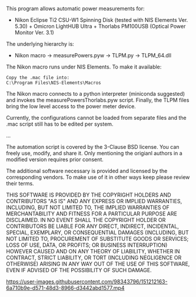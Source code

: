 This program allows automatic power measurements for: 
- Nikon Eclipse Ti2 CSU-W1 Spinning Disk (tested with NIS Elements Ver. 5.30) + Omicron LightHUB Ultra + Thorlabs PM100USB (Optical Power Monitor Ver. 3.1) 


The underlying hierarchy is: 
- Nikon macro -> measurePowers.pyw -> TLPM.py -> TLPM_64.dll


The Nikon macro runs under NIS Elements. To make it available:

	Copy the .mac file into:
	C:\Program Files\NIS-Elements\Macros	

The Nikon macro connects to a python interpreter (miniconda suggested) and invokes the 
measurePowersThorlabs.pyw script. Finally, the TLPM files bring the low level access to the 
power meter device.

Currently, the configurations cannot be loaded from separate files and the .mac script 
still has to be edited per system. 

...

The automation script is covered by the 3-Clause BSD license. You can freely use, modify, 
and share it. Only mentioning the origianl authors in a modified version requires prior 
consent.

The additional software necessary is provided and licensed by the corresponding vendors.
To make use of it in other ways keep please review their terms.

THIS SOFTWARE IS PROVIDED BY THE COPYRIGHT HOLDERS AND CONTRIBUTORS "AS IS" AND 
ANY EXPRESS OR IMPLIED WARRANTIES, INCLUDING, BUT NOT LIMITED TO, THE IMPLIED 
WARRANTIES OF MERCHANTABILITY AND FITNESS FOR A PARTICULAR PURPOSE ARE DISCLAIMED. 
IN NO EVENT SHALL THE COPYRIGHT HOLDER OR CONTRIBUTORS BE LIABLE FOR ANY DIRECT, 
INDIRECT, INCIDENTAL, SPECIAL, EXEMPLARY, OR CONSEQUENTIAL DAMAGES (INCLUDING, BUT 
NOT LIMITED TO, PROCUREMENT OF SUBSTITUTE GOODS OR SERVICES; LOSS OF USE, DATA, OR 
PROFITS; OR BUSINESS INTERRUPTION) HOWEVER CAUSED AND ON ANY THEORY OF LIABILITY, 
WHETHER IN CONTRACT, STRICT LIABILITY, OR TORT (INCLUDING NEGLIGENCE OR OTHERWISE) 
ARISING IN ANY WAY OUT OF THE USE OF THIS SOFTWARE, EVEN IF ADVISED OF THE POSSIBILITY 
OF SUCH DAMAGE.





https://user-images.githubusercontent.com/98343796/151212163-6a710b9e-d571-48d3-8966-d3442abd1577.mp4





